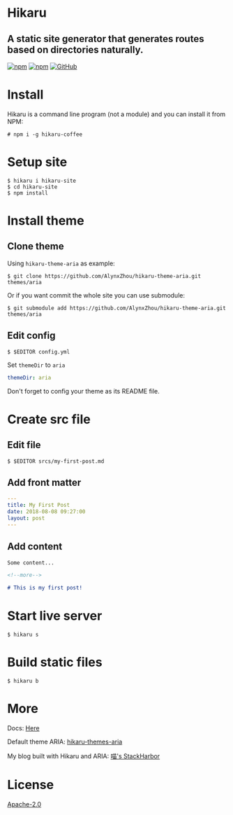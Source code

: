 Hikaru
======

A static site generator that generates routes based on directories naturally.
-----------------------------------------------------------------------------

[![npm](https://img.shields.io/npm/v/hikaru-coffee.svg?style=for-the-badge)](https://www.npmjs.com/package/hikaru-coffee)
[![npm](https://img.shields.io/npm/dt/hikaru-coffee.svg?style=for-the-badge)](https://www.npmjs.com/package/hikaru-coffee)
[![GitHub](https://img.shields.io/github/license/AlynxZhou/hikaru.svg?style=for-the-badge)](https://github.com/AlynxZhou/hikaru/blob/master/LICENSE)

# Install

Hikaru is a command line program (not a module) and you can install it from NPM:

```
# npm i -g hikaru-coffee
```

# Setup site

```
$ hikaru i hikaru-site
$ cd hikaru-site
$ npm install
```

# Install theme

## Clone theme

Using `hikaru-theme-aria` as example:

```
$ git clone https://github.com/AlynxZhou/hikaru-theme-aria.git themes/aria
```

Or if you want commit the whole site you can use submodule:

```
$ git submodule add https://github.com/AlynxZhou/hikaru-theme-aria.git themes/aria
```

## Edit config

```
$ $EDITOR config.yml
```

Set `themeDir` to `aria`

```yaml
themeDir: aria
```

Don't forget to config your theme as its README file.

# Create src file

## Edit file

```
$ $EDITOR srcs/my-first-post.md
```

## Add front matter

```yaml
---
title: My First Post
date: 2018-08-08 09:27:00
layout: post
---
```

## Add content

```markdown
Some content...

<!--more-->

# This is my first post!
```

# Start live server

```
$ hikaru s
```

# Build static files

```
$ hikaru b
```

# More

Docs: [Here](docs/en/index.md)

Default theme ARIA: [hikaru-themes-aria](https://github.com/AlynxZhou/hikaru-theme-aria/)

My blog built with Hikaru and ARIA: [喵's StackHarbor](https://sh.alynx.xyz/)

# License

[Apache-2.0](LICENSE)
